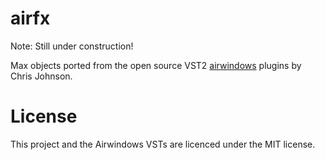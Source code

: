 # airfx
Note: Still under construction!

Max objects ported from the open source VST2 [airwindows](https://github.com/airwindows/airwindows/) plugins by Chris Johnson. 


# License

This project and the Airwindows VSTs are licenced under the MIT license.
